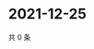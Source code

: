 # 2021-12-25

共 0 条

<!-- BEGIN WEIBO -->
<!-- 最后更新时间 Sat Dec 25 2021 04:00:38 GMT+0800 (China Standard Time) -->

<!-- END WEIBO -->
